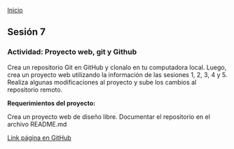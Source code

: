 <!-- No borrar o modificar -->
[Inicio](./index.md)

## Sesión 7 

### Actividad: Proyecto web, git y Github

Crea un repositorio Git en GitHub y clonalo en tu computadora local. Luego, crea un proyecto web utilizando la información de las sesiones 1, 2, 3, 4 y 5. Realiza algunas modificaciones al proyecto y sube los cambios al repositorio remoto.

**Requerimientos del proyecto:**

Crea un proyecto web de diseño libre.
Documentar el repositorio en el archivo README.md


[Link página en GitHub](https://baldurt1992.github.io/eucalyptoAccesorios/)





